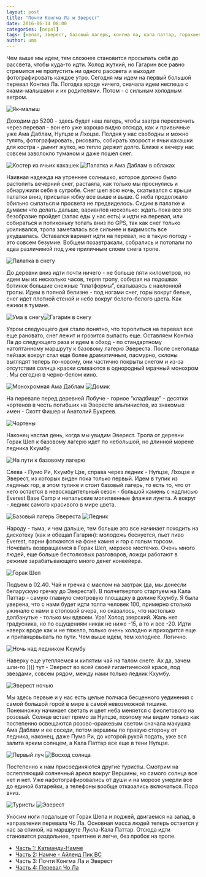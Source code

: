 ```yaml
---
layout: post
title: "Почти Конгма Ла и Эверест"
date: 2016-06-14 08:00
categories: [nepal]
tags: [непал, эверест, базовый лагерь, конгма ла, кала паттар, горакшеп]
author: uma
---
```


Чем выше мы идем, тем сложнее становится просыпать себя до рассвета, чтобы куда-то идти. Холод жуткий, но Гагарин все равно стремится не пропустить ни одного рассвета и выходит фотографировать каждое утро. Сегодня мы идем на первый большой перевал Конгма Ла. Погодка вроде ничего, сначала идем неспеша с яками-малышами и их родителями. Потом - с сильным холодным ветром.

![Як-малыш](photo_4738.jpg)

Доходим до 5200 - здесь будет наш лагерь, чтобы завтра перескочить через перевал - вон его уже хорошо видно отсюда, как и привычные уже Ама Даблам, Нупцзе и Лхоцзе. Полдня у нас свободны и можно гулять, фотографировать, рисовать, собирать хворост и ячьи какашки для костра - дымит жутко, но тепло держит долго. Ближе к вечеру нас совсем заволокло туманом и даже пошел снег.

![Костер из ячьих какашек](photo_4908.jpg)
![Палатка и Ама Даблам в облаках](photo_9303.jpg)

Наивная надежда на утреннее солнышко, которое должно было растопить вечерний снег, растаяла, как только мы проснулись и обнаружили себя в сугробе. Снег шел всю ночь, скатывался с крыши палатки вниз, присыпая юбку все выше и выше. С неба продолжало обильно сыпаться и просвета не предвиделось. Сидим в палатке и думаем что делать дальше, вариантов несколько: ждать пока все это безобразие пройдет (запас еды у нас есть) и идти на перевал, или собираться и потихоньку топать вниз по GPS, так как снег только усиливался, тропа заметалась все сильнее и видимость все ухудшалась. Оставался вариант идти на перевал, но в такую погоду - это совсем безумие. Вобщем позавтракали, собрались и потопали по едва различимой под уже приличным слоем снега тропе.

![Палатка в снегу](photo_2.jpg)

До деревни вниз идти почти ничего - не больше пяти километров, но идем мы их несколько часов, теряя тропу, собирая на подошвах ботинок большие снежные “платформы”, скатываясь с наклонной тропы. Идем в полной белизне - под ногами снег, горы вокруг белые, снег идет плотной стеной и небо вокруг белого-белого цвета. Как ежики в тумане.

![Ума в снегу](photo_9326.jpg)![Гагарин в снегу](photo_090926.jpg)

Утром следующего дня стало понятно, что торопиться на перевал все еще рановато, снег лежит и грозится выпасть еще. Оставляем Конгма Ла до следующего раза и идем в обход - по стандартному натоптанному маршруту к базовому лагерю Эвереста. После снегопада пейзаж вокруг стал еще более драматичным, пасмурно, склоны выглядят теперь по-новому, они частично покрыты снегом и из-за отсутствия солнца краски сливаются в однородный мрачный монохром . Мы сегодня в черно-белом кино.

![Монохромная Ама Даблам](photo_9337.jpg)
![Домик](photo_9372.jpg)

На перевале перед деревней Лобуче - горное “кладбище” - десятки чортенов в честь погибших на Эвересте альпинистов, из знакомых имен - Скотт Фишер и Анатолий Букреев.

![Чортены](photo_9377.jpg)

Наконец настал день, когда мы увидим Эверест. Тропа от деревни Горак Шеп к базовому лагерю идет по небольшой, но длинной морене ледника Кхумбу. 

![На пути к базовому лагерю](photo_9416.jpg)

Слева - Пумо Ри, Кхумбу Цзе, справа через ледник - Нупцзе, Лхоцзе и Эверест, из которых виден пока только первый. Идем в тупик из ледяных гор, в этом тупике и стоит базовый лагерь, то есть то, что от него остается в невосходительный сезон - большой камень с надписью Everest Base Camp и непальские молитвенные флажки лунгта. А вокруг - ледник самого красивого в мире цвета.

![Базовый лагерь Эвереста](photo_9523.jpg)
![Ледник](photo_9475.jpg)

Народу - тьма, и чем дальше, тем больше это все начинает походить на дискотеку (как и обещал Гагарин): молодежь беснуется, пьет пиво Everest, парни фоткаются на фоне камня и гор с голым торсом. Ночевать возвращаемся в Горак Шеп, мерзкое местечко. Очень много людей, еще больше бестолковых разговоров, ложди работают в режиме зарабатывающего много денег конвейера.

![Горак Шеп](photo_9764.jpg)

Подъем в 02.40. Чай и гречка с маслом на завтрак (да, мы донесли беларускую гречку до Эвереста!). В полчетвертого стартуем на Кала Паттар - самую главную смотровую площадку в долине Кхумбу. Я была уверена, что с нами будет идти толпа человек 100, примерно столько ужинало с нами в столовой вчера, но оказалось, что настолько долбанутые - только мы вдвоем. Ура! Холод зверский. Жаль нет градусника, но по ощущениям никак не ниже -15, а то и все -20. Идти наверх вроде как и не тяжело, только очень холодно и приходится еще и пританцовывать по пути. Чем выше идем, тем холоднее. Логично.

![Ночь над ледником Кхумбу](photo_9573.jpg)

Наверху еще утепляемся и кипятим чай на талом снеге. Ах да, зачем шли-то )))) тут - Эверест во всей своей гигантической красе, под звездами, совсем рядом, между нами только ледник Кхумбу.

![Эверест ночью](photo_9578.jpg)

Мы здесь первые и у нас есть целые полчаса бесценного уединения с самой большой горой в мире в самой невозможной тишине. Понемножку начинает светать и цвет неба меняется с фиолетового на розовый. Солнце встает прямо за Нупцзе, поэтому мы видим только как постепенно освещаются розово-оражевым светом сначала макушка Ама Даблам и ее соседи, потом вершины по правую сторону от ледника, наконец, даже Пумо Ри, до которой рукой подать, уже вся залита ярким солнцем, а Кала Паттар все еще в тени Нупцзе.

![Первый луч](photo_9623.jpg)
![Восход солнца](photo_9716.jpg)

Постепенно к нам присоединяются другие туристы. Смотрим на ослепляющий солнечный ареол вокруг Вершины, но самого солнца все нет и нет. Уже нафотографировались от души и на морозе умерли все до единой батарейки, а телефоны вообще отказались включаться. Пора вниз.

![Туристы](photo_9753.jpg)
![Эверест](photo_9747.jpg)

Уносим ноги подальше от Горак Шепа и лоджей, двигаемся на запад, в направлении перевала Чо Ла. Основная масса людей теперь остается у нас за спиной, на маршруте Лукла-Кала Паттар. Отсюда идти становится раздольнее, приятнее и легче, без пробок на тропе.

- [Часть 1: Катманду-Намче](/kathmandu-namche/)
- [Часть 2: Намче - Айленд Пик BC](/namche-island-peak/)
- Часть 3: Почти Конгма Ла и Эверест
- [Часть 4: Перевал Чо Ла](/cho-la-pass/)

